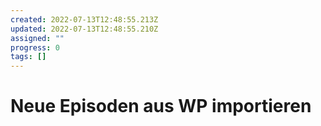 ```yaml
---
created: 2022-07-13T12:48:55.213Z
updated: 2022-07-13T12:48:55.210Z
assigned: ""
progress: 0
tags: []
---
```


# Neue Episoden aus WP importieren
